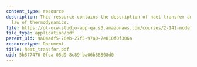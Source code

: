 ```yaml
---
content_type: resource
description: This resource contains the description of haet transfer and the second
  law of thermodynamics.
file: https://ol-ocw-studio-app-qa.s3.amazonaws.com/courses/2-141-modeling-and-simulation-of-dynamic-systems-fall-2006/5b5774760fca05d98c89ba06b88808d0_heat_transfer.pdf
file_type: application/pdf
parent_uid: 9a04adf5-76eb-27f5-97a0-7e810f0f306a
resourcetype: Document
title: heat_transfer.pdf
uid: 5b577476-0fca-05d9-8c89-ba06b88808d0
---
```

